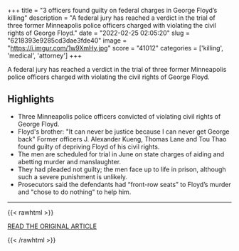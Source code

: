 +++
title = "3 officers found guilty on federal charges in George Floyd’s killing"
description = "A federal jury has reached a verdict in the trial of three former Minneapolis police officers charged with violating the civil rights of George Floyd."
date = "2022-02-25 02:05:20"
slug = "6218393e9285cd3dae3fde40"
image = "https://i.imgur.com/1w9XmHy.jpg"
score = "41012"
categories = ['killing', 'medical', 'attorney']
+++

A federal jury has reached a verdict in the trial of three former Minneapolis police officers charged with violating the civil rights of George Floyd.

## Highlights

- Three Minneapolis police officers convicted of violating civil rights of George Floyd.
- Floyd's brother: "It can never be justice because I can never get George back" Former officers J. Alexander Kueng, Thomas Lane and Tou Thao found guilty of depriving Floyd of his civil rights.
- The men are scheduled for trial in June on state charges of aiding and abetting murder and manslaughter.
- They had pleaded not guilty; the men face up to life in prison, although such a severe punishment is unlikely.
- Prosecutors said the defendants had “front-row seats” to Floyd’s murder and "chose to do nothing" to help him.

---

{{< rawhtml >}}
  <p class="article-category">
    <a target="_blank" href="https://www.nbcnews.com/news/us-news/jury-reaches-verdict-federal-trial-3-officers-george-floyds-killing-rcna17237">READ THE ORIGINAL ARTICLE</a>
  </p>
{{< /rawhtml >}}
